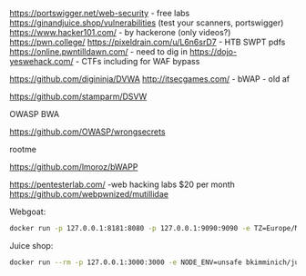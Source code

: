 
https://portswigger.net/web-security - free labs
https://ginandjuice.shop/vulnerabilities (test your scanners, portswigger)
https://www.hacker101.com/ - by hackerone (only videos?)
https://pwn.college/
https://pixeldrain.com/u/L6n6srD7 - HTB SWPT pdfs
https://online.pwntilldawn.com/ - need to dig in
https://dojo-yeswehack.com/ - CTFs including for WAF bypass

https://github.com/digininja/DVWA
http://itsecgames.com/ - bWAP - old af

https://github.com/stamparm/DSVW

OWASP BWA

https://github.com/OWASP/wrongsecrets

rootme

https://github.com/lmoroz/bWAPP

https://pentesterlab.com/ -web hacking labs $20 per month
https://github.com/webpwnized/mutillidae

Webgoat:
```bash
docker run -p 127.0.0.1:8181:8080 -p 127.0.0.1:9090:9090 -e TZ=Europe/Moscow webgoat/webgoat:latest
```

Juice shop:
```bash
docker run --rm -p 127.0.0.1:3000:3000 -e NODE_ENV=unsafe bkimminich/juice-shop
```
